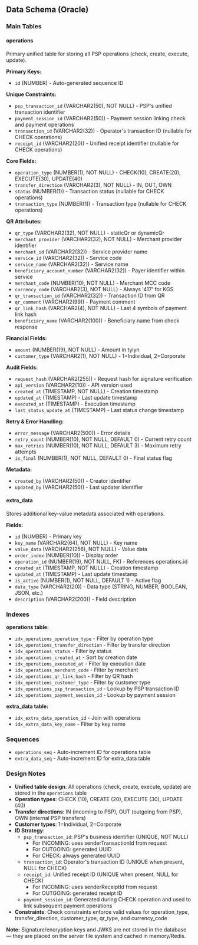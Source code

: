 ## Data Schema (Oracle)

### Main Tables

#### operations
Primary unified table for storing all PSP operations (check, create, execute, update).

**Primary Keys:**
- `id` (NUMBER) - Auto-generated sequence ID

**Unique Constraints:**
- `psp_transaction_id` (VARCHAR2(50), NOT NULL) - PSP's unified transaction identifier
- `payment_session_id` (VARCHAR2(50)) - Payment session linking check and payment operations
- `transaction_id` (VARCHAR2(32)) - Operator's transaction ID (nullable for CHECK operations)
- `receipt_id` (VARCHAR2(20)) - Unified receipt identifier (nullable for CHECK operations)

**Core Fields:**
- `operation_type` (NUMBER(1), NOT NULL) - CHECK(10), CREATE(20), EXECUTE(30), UPDATE(40)
- `transfer_direction` (VARCHAR2(3), NOT NULL) - IN, OUT, OWN
- `status` (NUMBER(1)) - Transaction status (nullable for CHECK operations)
- `transaction_type` (NUMBER(1)) - Transaction type (nullable for CHECK operations)

**QR Attributes:**
- `qr_type` (VARCHAR2(32), NOT NULL) - staticQr or dynamicQr
- `merchant_provider` (VARCHAR2(32), NOT NULL) - Merchant provider identifier
- `merchant_id` (VARCHAR2(32)) - Service provider name
- `service_id` (VARCHAR2(32)) - Service code
- `service_name` (VARCHAR2(32)) - Service name
- `beneficiary_account_number` (VARCHAR2(32)) - Payer identifier within service
- `merchant_code` (NUMBER(10), NOT NULL) - Merchant MCC code
- `currency_code` (VARCHAR2(3), NOT NULL) - Always '417' for KGS
- `qr_transaction_id` (VARCHAR2(32)) - Transaction ID from QR
- `qr_comment` (VARCHAR2(99)) - Payment comment
- `qr_link_hash` (VARCHAR2(4), NOT NULL) - Last 4 symbols of payment link hash
- `beneficiary_name` (VARCHAR2(100)) - Beneficiary name from check response

**Financial Fields:**
- `amount` (NUMBER(19), NOT NULL) - Amount in tyiyn
- `customer_type` (VARCHAR2(1), NOT NULL) - 1=Individual, 2=Corporate

**Audit Fields:**
- `request_hash` (VARCHAR2(255)) - Request hash for signature verification
- `api_version` (VARCHAR2(10)) - API version used
- `created_at` (TIMESTAMP, NOT NULL) - Creation timestamp
- `updated_at` (TIMESTAMP) - Last update timestamp
- `executed_at` (TIMESTAMP) - Execution timestamp
- `last_status_update_at` (TIMESTAMP) - Last status change timestamp

**Retry & Error Handling:**
- `error_message` (VARCHAR2(500)) - Error details
- `retry_count` (NUMBER(10), NOT NULL, DEFAULT 0) - Current retry count
- `max_retries` (NUMBER(10), NOT NULL, DEFAULT 3) - Maximum retry attempts
- `is_final` (NUMBER(1), NOT NULL, DEFAULT 0) - Final status flag

**Metadata:**
- `created_by` (VARCHAR2(50)) - Creator identifier
- `updated_by` (VARCHAR2(50)) - Last updater identifier

#### extra_data
Stores additional key-value metadata associated with operations.

**Fields:**
- `id` (NUMBER) - Primary key
- `key_name` (VARCHAR2(64), NOT NULL) - Key name
- `value_data` (VARCHAR2(256), NOT NULL) - Value data
- `order_index` (NUMBER(10)) - Display order
- `operation_id` (NUMBER(19), NOT NULL, FK) - References operations.id
- `created_at` (TIMESTAMP, NOT NULL) - Creation timestamp
- `updated_at` (TIMESTAMP) - Last update timestamp
- `is_active` (NUMBER(1), NOT NULL, DEFAULT 1) - Active flag
- `data_type` (VARCHAR2(20)) - Data type (STRING, NUMBER, BOOLEAN, JSON, etc.)
- `description` (VARCHAR2(200)) - Field description

### Indexes

**operations table:**
- `idx_operations_operation_type` - Filter by operation type
- `idx_operations_transfer_direction` - Filter by transfer direction
- `idx_operations_status` - Filter by status
- `idx_operations_created_at` - Sort by creation date
- `idx_operations_executed_at` - Filter by execution date
- `idx_operations_merchant_code` - Filter by merchant
- `idx_operations_qr_link_hash` - Filter by QR hash
- `idx_operations_customer_type` - Filter by customer type
- `idx_operations_psp_transaction_id` - Lookup by PSP transaction ID
- `idx_operations_payment_session_id` - Lookup by payment session

**extra_data table:**
- `idx_extra_data_operation_id` - Join with operations
- `idx_extra_data_key_name` - Filter by key name

### Sequences

- `operations_seq` - Auto-increment ID for operations table
- `extra_data_seq` - Auto-increment ID for extra_data table

### Design Notes

- **Unified table design**: All operations (check, create, execute, update) are stored in the `operations` table
- **Operation types**: CHECK (10), CREATE (20), EXECUTE (30), UPDATE (40)
- **Transfer directions**: IN (incoming to PSP), OUT (outgoing from PSP), OWN (internal PSP transfers)
- **Customer types**: 1=Individual, 2=Corporate
- **ID Strategy**:
  - `psp_transaction_id`: PSP's business identifier (UNIQUE, NOT NULL)
    - For INCOMING: uses senderTransactionId from request
    - For OUTGOING: generated UUID
    - For CHECK: always generated UUID
  - `transaction_id`: Operator's transaction ID (UNIQUE when present, NULL for CHECK)
  - `receipt_id`: Unified receipt ID (UNIQUE when present, NULL for CHECK)
    - For INCOMING: uses senderReceiptId from request
    - For OUTGOING: generated receipt ID
  - `payment_session_id`: Generated during CHECK operation and used to link subsequent payment operations
- **Constraints**: Check constraints enforce valid values for operation_type, transfer_direction, customer_type, qr_type, and currency_code

**Note:** Signature/encryption keys and JWKS are not stored in the database — they are placed on the server file system and cached in memory/Redis.



